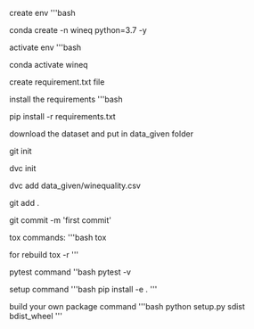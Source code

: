 create env
'''bash

conda create -n wineq python=3.7 -y

activate env
'''bash

conda activate wineq

create requirement.txt file

install the requirements
'''bash

pip install -r requirements.txt

download the dataset and put in data_given folder

git init

dvc init

dvc add data_given/winequality.csv

git add .

git commit -m 'first commit' 


tox commands:
'''bash
tox

for rebuild
tox -r
'''

pytest command
''bash
pytest -v

setup command
'''bash
pip install -e .
'''

build your own package command
'''bash
python setup.py sdist bdist_wheel
'''

